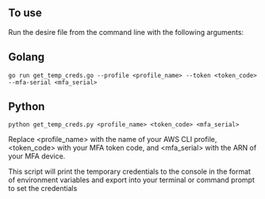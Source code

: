 ## To use
Run the desire file from the command line with the following arguments:

## Golang
```
go run get_temp_creds.go --profile <profile_name> --token <token_code> --mfa-serial <mfa_serial>
```

## Python
```
python get_temp_creds.py <profile_name> <token_code> <mfa_serial>
```


Replace <profile_name> with the name of your AWS CLI profile, <token_code> with your MFA token code, and <mfa_serial> with the ARN of your MFA device.

This script will print the temporary credentials to the console in the format of environment variables and export into your terminal or command prompt to set the credentials
